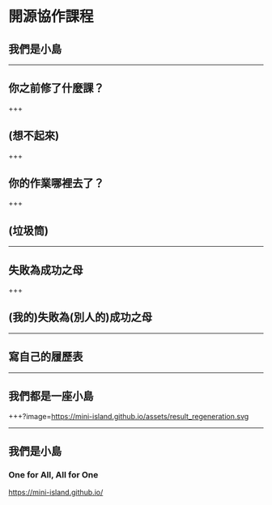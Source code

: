 # 開源協作課程
## 我們是小島

---

## 你之前修了什麼課？

+++

## (想不起來)

+++

## 你的作業哪裡去了？

+++

## (垃圾筒)

---

## 失敗為成功之母

+++

## (我的)失敗為(別人的)成功之母

---

## 寫自己的履歷表

---

## 我們都是一座小島

+++?image=https://mini-island.github.io/assets/result_regeneration.svg

---

## 我們是小島
### One for All, All for One
https://mini-island.github.io/
